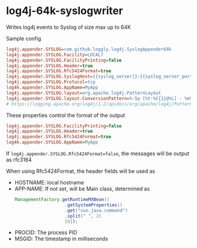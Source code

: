 # log4j-64k-syslogwriter
Writes log4j events to Syslog of size max up to 64K

Sample config
```ini
log4j.appender.SYSLOG=com.github.loggly.log4j.SyslogAppender64k
log4j.appender.SYSLOG.Facility=LOCAL7
log4j.appender.SYSLOG.FacilityPrinting=false
log4j.appender.SYSLOG.Header=true
log4j.appender.SYSLOG.Rfc5424Format=true
log4j.appender.SYSLOG.SyslogHost={{syslog_server}}:{{syslog_server_port}}
log4j.appender.SYSLOG.Protocol=tcp
log4k.appender.SYSLOG.AppName=MyApp
log4j.appender.SYSLOG.layout=org.apache.log4j.PatternLayout
log4j.appender.SYSLOG.layout.ConversionPattern=%-5p [%t:%C{1}@%L] - %m%n
# https://logging.apache.org/log4j/1.2/apidocs/org/apache/log4j/PatternLayout.html
```

These properties control the format of the output
```ini
log4j.appender.SYSLOG.FacilityPrinting=false
log4j.appender.SYSLOG.Header=true
log4j.appender.SYSLOG.Rfc5424Format=true
log4k.appender.SYSLOG.AppName=MyApp

```
If `log4j.appender.SYSLOG.Rfc5424Format=false`, the messages will be output as rfc3164

When using Rfc5424Format, the header fields will be used as

* HOSTNAME: local hostname
* APP-NAME: If not set, will be Main class, determined as 
    ```java
   ManagementFactory.getRuntimeMXBean()
                       .getSystemProperties()
                       .get("sun.java.command")
                       .split(" ", 2)
                       [0]);
    ```
* PROCID: The process PID
* MSGID: The timestamp in milliseconds